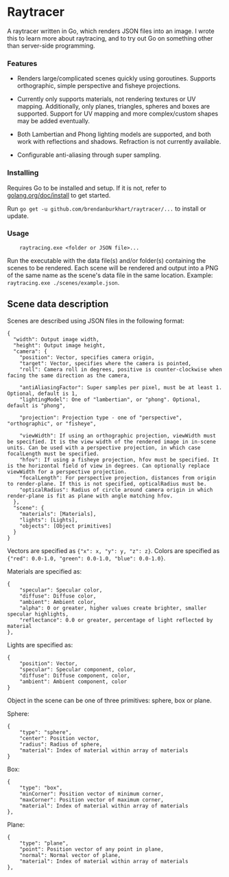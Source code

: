 # Raytracer

A raytracer written in Go, which renders JSON files into an image. I wrote this to learn more about raytracing, and to try out Go on something other than server-side programming.

### Features

- Renders large/complicated scenes quickly using goroutines. Supports orthographic, simple perspective and fisheye projections.

- Currently only supports materials, not rendering textures or UV mapping. Additionally, only planes, triangles, spheres and boxes are supported. Support for UV mapping and more complex/custom shapes may be added eventually.

- Both Lambertian and Phong lighting models are supported, and both work with reflections and shadows. Refraction is not currently available.

- Configurable anti-aliasing through super sampling.

### Installing

Requires Go to be installed and setup. If it is not, refer to [golang.org/doc/install](https://golang.org/doc/install) to get started.

Run `go get -u github.com/brendanburkhart/raytracer/...` to install or update.

### Usage

```
    raytracing.exe <folder or JSON file>...
```

Run the executable with the data file(s) and/or folder(s) containing the scenes to be rendered. Each scene will be rendered and output into a PNG of the same name as the scene's data file in the same location. Example: `raytracing.exe ./scenes/example.json`.

## Scene data description

Scenes are described using JSON files in the following format:

```
{
  "width": Output image width,
  "height": Output image height,
  "camera": {
    "position": Vector, specifies camera origin,
    "target": Vector, specifies where the camera is pointed,
    "roll": Camera roll in degrees, positive is counter-clockwise when facing the same direction as the camera,

    "antiAliasingFactor": Super samples per pixel, must be at least 1. Optional, default is 1,
    "lightingModel": One of "lambertian", or "phong". Optional, default is "phong",

    "projection": Projection type - one of "perspective", "orthographic", or "fisheye",

    "viewWidth": If using an orthographic projection, viewWidth must be specified. It is the view width of the rendered image in in-scene units. Can be used with a perspective projection, in which case focalLength must be specified.
    "hfov": If using a fisheye projection, hfov must be specified. It is the horizontal field of view in degrees. Can optionally replace viewWidth for a perspective projection.
    "focalLength": For perspective projection, distances from origin to render-plane. If this is not specified, opticalRadius must be.
    "opticalRadius": Radius of circle around camera origin in which render-plane is fit as plane with angle matching hfov.
  },
  "scene": {
    "materials": [Materials],
    "lights": [Lights],
    "objects": [Object primitives]
  }
}
```

Vectors are specified as `{"x": x, "y": y, "z": z}`.
Colors are specified as `{"red": 0.0-1.0, "green": 0.0-1.0, "blue": 0.0-1.0}`.

Materials are specified as:

```
{
    "specular": Specular color,
    "diffuse": Diffuse color,
    "ambient": Ambient color,
    "alpha": 0 or greater, higher values create brighter, smaller specular highlights,
    "reflectance": 0.0 or greater, percentage of light reflected by material
},
```

Lights are specified as:

```
{
    "position": Vector,
    "specular": Specular component, color,
    "diffuse": Diffuse component, color,
    "ambient": Ambient component, color
}
```

Object in the scene can be one of three primitives: sphere, box or plane.

Sphere:

```
{
    "type": "sphere",
    "center": Position vector,
    "radius": Radius of sphere,
    "material": Index of material within array of materials
}
```

Box:

```
{
    "type": "box",
    "minCorner": Position vector of minimum corner,
    "maxCorner": Position vector of maximum corner,
    "material": Index of material within array of materials
},
```

Plane:

```
{
    "type": "plane",
    "point": Position vector of any point in plane,
    "normal": Normal vector of plane,
    "material": Index of material within array of materials
},
```
